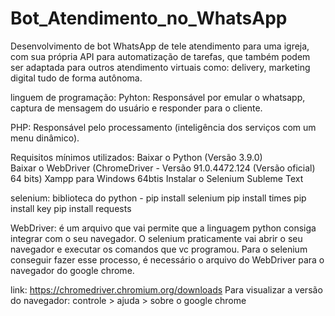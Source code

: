 # Bot_Atendimento_no_WhatsApp

Desenvolvimento de bot WhatsApp de tele atendimento para uma igreja, com sua própria API para automatização de tarefas, que também podem ser adaptada para outros atendimento virtuais como: delivery, marketing digital tudo de forma autônoma.

linguem de programação:
Pyhton: Responsável por emular o whatsapp, captura de mensagem do usuário e responder para o cliente.

PHP: Responsável pelo processamento (inteligência dos serviços com um menu dinâmico).


Requisitos mínimos utilizados:
	Baixar o Python (Versão 3.9.0)	
	Baixar o WebDriver (ChromeDriver - Versão 91.0.4472.124 (Versão oficial) 64 bits)
	Xampp para Windows 64btis
	Instalar o Selenium
	Subleme Text
	
	
selenium: biblioteca do python - pip install selenium
								 pip install times
								 pip install key
								 pip install requests
								 
WebDriver: é um arquivo que vai permite que a linguagem python consiga integrar com o seu navegador. O selenium praticamente vai abrir o seu navegador e executar os comandos que vc programou. Para o selenium conseguir fazer esse processo, é necessário o arquivo do WebDriver para o navegador do google chrome.


link: https://chromedriver.chromium.org/downloads
Para visualizar a versão do navegador:
controle > ajuda > sobre o google chrome
